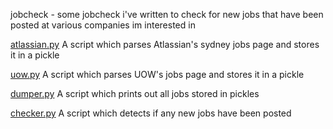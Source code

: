 jobcheck - some jobcheck i've written to check for new jobs that have been posted at various companies im interested in

[atlassian.py](https://github.com/xelfer/jobcheck/blob/master/atlassian.py) A script which parses Atlassian's sydney jobs page and stores it in a pickle

[uow.py](https://github.com/xelfer/jobcheck/blob/master/uow.py) A script which parses UOW's jobs page and stores it in a pickle

[dumper.py](https://github.com/xelfer/jobcheck/blob/master/dumper.py) A script which prints out all jobs stored in pickles

[checker.py](https://github.com/xelfer/jobcheck/blob/master/checker.py) A script which detects if any new jobs have been posted 
